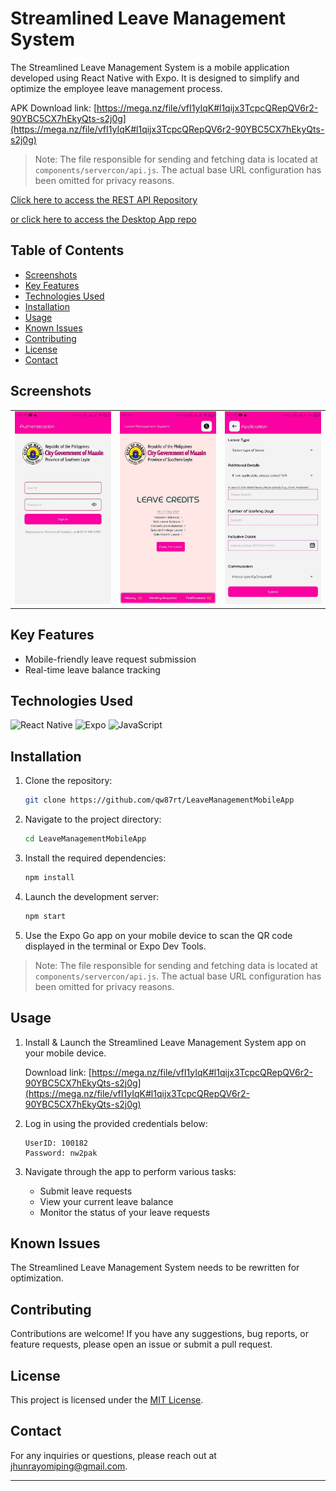 # Streamlined Leave Management System

The Streamlined Leave Management System is a mobile application developed using React Native with Expo. It is designed to simplify and optimize the employee leave management process.

APK Download link: [https://mega.nz/file/vfI1yIqK#l1qijx3TcpcQRepQV6r2-90YBC5CX7hEkyQts-s2j0g](https://mega.nz/file/vfI1yIqK#l1qijx3TcpcQRepQV6r2-90YBC5CX7hEkyQts-s2j0g)

> Note: The file responsible for sending and fetching data is located at `components/servercon/api.js`. The actual base URL configuration has been omitted for privacy reasons.

[Click here to access the REST API Repository](https://github.com/qw87rt/Expressjs--LeaveManagement_restapi)

[or click here to access the Desktop App repo](https://github.com/qw87rt/VB.NET--LeaveManagementPC)


## Table of Contents

- [Screenshots](#screenshots)
- [Key Features](#key-features)
- [Technologies Used](#technologies-used)
- [Installation](#installation)
- [Usage](#usage)
- [Known Issues](#known-issues)
- [Contributing](#contributing)
- [License](#license)
- [Contact](#contact)

## Screenshots

<table>
  <tr>
    <td><img src="./assets/images/img1.jpg" alt="Screenshot 1" width="275"></td>
    <td><img src="./assets/images/img3.jpg" alt="Screenshot 2" width="275"></td>
    <td><img src="./assets/images/img2.jpg" alt="Screenshot 3" width="275"></td>
  </tr>
</table>


## Key Features

- Mobile-friendly leave request submission
- Real-time leave balance tracking


## Technologies Used
![React Native](https://img.shields.io/badge/React_Native-20232A?style=for-the-badge&logo=react&logoColor=61DAFB)
![Expo](https://img.shields.io/badge/Expo-1B1F23?style=for-the-badge&logo=expo&logoColor=white)
![JavaScript](https://img.shields.io/badge/JavaScript-F7DF1E?style=for-the-badge&logo=javascript&logoColor=black)

## Installation

1. Clone the repository:
   ```sh
   git clone https://github.com/qw87rt/LeaveManagementMobileApp
   ```

2. Navigate to the project directory:
   ```sh
   cd LeaveManagementMobileApp
   ```

3. Install the required dependencies:
   ```sh
   npm install
   ```

4. Launch the development server:
   ```sh
   npm start
   ```

5. Use the Expo Go app on your mobile device to scan the QR code displayed in the terminal or Expo Dev Tools.

> Note: The file responsible for sending and fetching data is located at `components/servercon/api.js`. The actual base URL configuration has been omitted for privacy reasons.

## Usage

1. Install & Launch the Streamlined Leave Management System app on your mobile device.
   
   Download link: [https://mega.nz/file/vfI1yIqK#l1qijx3TcpcQRepQV6r2-90YBC5CX7hEkyQts-s2j0g](https://mega.nz/file/vfI1yIqK#l1qijx3TcpcQRepQV6r2-90YBC5CX7hEkyQts-s2j0g)

2. Log in using the provided credentials below:

   ```
   UserID: 100182
   Password: nw2pak
   ```
               
3. Navigate through the app to perform various tasks:
   - Submit leave requests
   - View your current leave balance
   - Monitor the status of your leave requests

## Known Issues

The Streamlined Leave Management System needs to be rewritten for optimization.

## Contributing

Contributions are welcome! If you have any suggestions, bug reports, or feature requests, please open an issue or submit a pull request.

## License

This project is licensed under the [MIT License](LICENSE).

## Contact

For any inquiries or questions, please reach out at [jhunrayomiping@gmail.com](mailto:jhunrayomiping@gmail.com).

---
